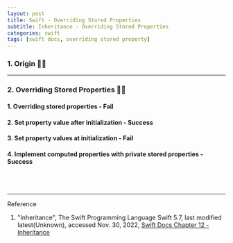 ```yaml
---
layout: post
title: Swift - Overriding Stored Properties
subtitle: Inheritance - Overriding Stored Properties
categories: swift
tags: [swift docs, overriding stored property]
---
```


### 1. Origin 👩‍💻

---

### 2. Overriding Stored Properties 👩‍💻

#### 1. Overriding stored properties - Fail

#### 2. Set property value after initialization - Success

#### 3. Set property values at initialization - Fail

#### 4. Implement computed properties with private stored properties - Success


<br><br>

---
Reference

1. "Inheritance", The Swift Programming Language Swift 5.7, last modified latest(Unknown), accessed Nov. 30, 2022, [Swift Docs Chapter 12 - Inheritance](https://docs.swift.org/swift-book/LanguageGuide/Inheritance.html)